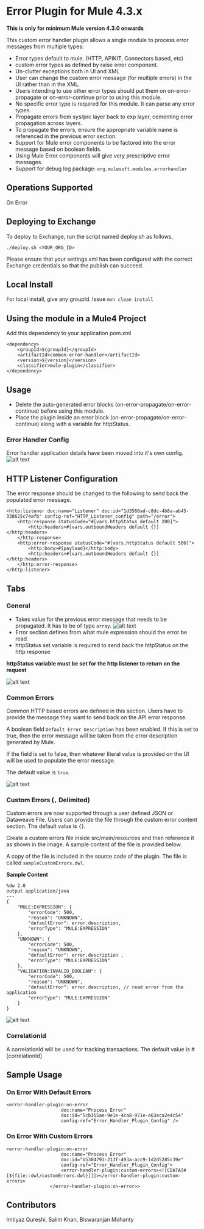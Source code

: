 # Error Plugin for Mule 4.3.x

**This is only for minimum Mule version 4.3.0 onwards**

This custom error handler plugin allows a single module to process error messages from multiple types:
- Error types default to mule. (HTTP, APIKIT, Connectors based, etc)
- custom error types as defined by raise error component. 
- Un-clutter exceptions both in UI and XML
- User can change the custom error message (for multiple errors) in the UI rather than in the XML.
- Users intending to use other error types should put them on on-error-propagate or on-error-continue prior to using this module.
- No specific error type is required for this module. It can parse any error types.
- Propagate errors from sys/prc layer back to exp layer, cementing error propagation across layers.
- To propagate the errors, ensure the appropriate variable name is referenced in the previous error section.
- Support for Mule error components to be factored into the error message based on boolean fields.
- Using Mule Error components will give very prescriptive error messages.
- Support for debug log package: `org.mulesoft.modules.errorhandler`

## Operations Supported
On Error

## Deploying to Exchange
To deploy to Exchange, run the script named deploy.sh as follows,

`./deploy.sh <YOUR_ORG_ID>`

Please ensure that your settings.xml has been configured with the correct Exchange credentials so that the publish can succeed.

## Local Install
For local install, give any groupId. Issue `mvn clean install`

## Using the module in a Mule4 Project
Add this dependency to your application pom.xml

```
<dependency>
	<groupId>${groupId}</groupId>
	<artifactId>common-error-handler</artifactId>
	<version>${version}</version>
	<classifier>mule-plugin</classifier>
</dependency>
```

## Usage

- Delete the auto-generated error blocks (on-error-propagate/on-error-continue) before using this module.
- Place the plugin inside an error block (on-error-propagate/on-error-continue) along with a variable for httpStatus.

### Error Handler Config
Error handler application details have been moved into it's own config.
![alt text](errorHandlerConfig.png)

## HTTP Listener Configuration
The error response should be changed to the following to send back the populated error message.
```
<http:listener doc:name="Listener" doc:id="1d3566ad-c8dc-4b8a-ab45-338625c74afb" config-ref="HTTP_Listener_config" path="/error">
	<http:response statusCode="#[vars.httpStatus default 200]">
		<http:headers>#[vars.outboundHeaders default {}]</http:headers>
	</http:response>
	<http:error-response statusCode="#[vars.httpStatus default 500]">
		<http:body>#[payload]</http:body>
		<http:headers>#[vars.outboundHeaders default {}]</http:headers>
	</http:error-response>
</http:listener>
```

## Tabs

### General

- Takes value for the previous error message that needs to be propagated. It has to be of type `array`.
![alt text](previousError.png)
- Error section defines from what mule expression should the error be read.
- httpStatus set variable is required to send back the httpStatus on the http response

**httpStatus variable must be set for the http listener to return on the request**

![alt text](general.png)

### Common Errors
Common HTTP based errors are defined in this section. Users have to provide the message they want to send back on the API error response.

A boolean field `Default Error Description` has been enabled. If this is set to true, then the error message will be taken from the error description generated by Mule.

If the field is set to false, then whatever literal value is provided on the UI will be used to populate the error message.

The default value is `true`.

![alt text](commonErrors.png)

### Custom Errors (`,` Delimited)

Custom errors are now supported through a user defined JSON or Dataweave File. Users can provide the file through the custom error content section. The default value is `{}`.

Create a custom errors file inside src/main/resources and then reference it as shown in the image. A sample content of the file is provided below.

A copy of the file is included in the source code of the plugin. The file is called `sampleCustomErrors.dwl`.

**Sample Content**
```
%dw 2.0
output application/java
---
{
	"MULE:EXPRESSION": {
		"errorCode": 500,
		"reason": "UNKNOWN",
		"defaultError": error.description,
		"errorType": "MULE:EXPRESSION"
	},
	"UNKNOWN": {
		"errorCode": 500,
		"reason": "UNKNOWN",
		"defaultError": error.description ,
		"errorType": "MULE:EXPRESSION"
	},
	"VALIDATION:INVALID_BOOLEAN": {
		"errorCode": 500,
		"reason": "UNKNOWN",
		"defaultError": error.description, // read error from the application
		"errorType": "MULE:EXPRESSION"
	}
}
```

![alt text](customErrors.png)

### CorrelationId

A correlationId will be used for tracking transactions. The default value is #[correlationId]

## Sample Usage

### On Error With Default Errors
```
<error-handler-plugin:on-error
					doc:name="Process Error"
					doc:id="5cb355ae-9e1e-4ca8-971e-a63eca2e4c54"
					config-ref="Error_Handler_Plugin_Config" />
```

### On Error With Custom Errors
```
<error-handler-plugin:on-error
					doc:name="Process Error"
					doc:id="b5304793-213f-493a-acc9-1d2d5285c39e"
					config-ref="Error_Handler_Plugin_Config">
					<error-handler-plugin:custom-errors><![CDATA[#[${file::dwl/customErrors.dwl}]]]></error-handler-plugin:custom-errors>
				</error-handler-plugin:on-error>>
```

## Contributors

Imtiyaz Qureshi, Salim Khan, Biswaranjan Mohanty
